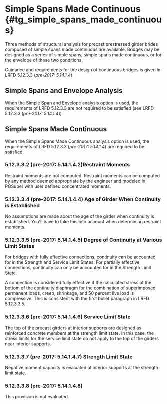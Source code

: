 Simple Spans Made Continuous {#tg_simple_spans_made_continuous}
======================================
Three methods of structural analysis for precast prestressed girder brides composed of simple spans made continuous are available. Bridges may be designed as a series of simple spans, simple spans made continuous, or for the envelope of these two conditions.

Guidance and requirements for the design of continuous bridges is given in LRFD 5.12.3.3 (*pre-2017: 5.14.1.4*)

Simple Spans and Envelope Analysis
--------------------------------------
When the Simple Span and Envelope analysis option is used, the requirements of LRFD 5.12.3.3 are not required to be satisfied (see LRFD 5.12.3.3 (*pre-2017: 5.14.1.4*))

Simple Spans Made Continuous
----------------------------
When the Simple Spans Made Continuous analysis option is used, the requirements of LRFD 5.12.3.3 (*pre-2017: 5.14.1.4*) are required to be satisfied. 

### 5.12.3.3.2 (pre-2017: 5.14.1.4.2)Restraint Moments ###
Restraint moments are not computed. Restraint moments can be computed by any method deemed appropriate by the engineer and modeled in PGSuper with user defined concentrated moments.

### 5.12.3.3.4 (pre-2017: 5.14.1.4.4) Age of Girder When Continuity is Established ###
No assumptions are made about the age of the girder when continuity is established. You'll have to take this into account when determining restraint moments.

### 5.12.3.3.5 (pre-2017: 5.14.1.4.5) Degree of Continuity at Various Limit States ###
For bridges with fully effective connections, continuity can be accounted for in the Strength and Service Limit States. For partially effective connections, continuity can only be accounted for in the Strength Limit State.

A connection is considered fully effective if the calculated stress at the bottom of the continuity diaphragm for the combination of superimposed permanent loads, creep, shrinkage, and 50 percent live load is compressive. This is consistent with the first bullet paragraph in LRFD 5.12.3.3.5.

### 5.12.3.3.6 (pre-2017: 5.14.1.4.6) Service Limit State ###
The top of the precast girders at interior supports are designed as reinforced concrete members at the strength limit state. In this case, the stress limits for the service limit state do not apply to the top of the girders near interior supports.

### 5.12.3.3.7 (pre-2017: 5.14.1.4.7) Strength Limit State ###
Negative moment capacity is evaluated at interior supports at the strength limit state.

### 5.12.3.3.8 (pre-2017: 5.14.1.4.8) ###
This provision is not evaluated.

